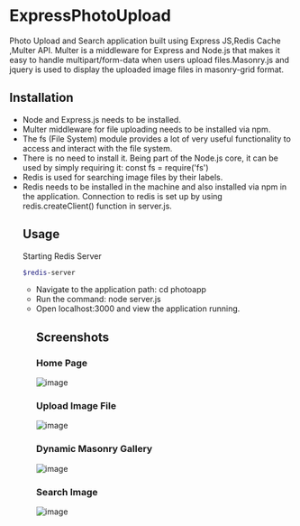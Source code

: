 # ExpressPhotoUpload
Photo Upload and Search application built using Express JS,Redis Cache ,Multer API. Multer is a middleware for Express and Node.js that makes it easy to handle multipart/form-data when users upload files.Masonry.js and jquery is used to display the uploaded image files in masonry-grid format.

## Installation
<ul>
  <li>Node and Express.js needs to be installed.</li>
  <li>Multer middleware for file uploading needs to be installed via npm.</li>
  <li>The fs (File System) module provides a lot of very useful functionality to access and interact with the file system.</li>
  <li>There is no need to install it. Being part of the Node.js core, it can be used by simply requiring it: const fs = require('fs')</li>
  <li>Redis is used for searching image files by their labels.</li>
  <li>Redis needs to be installed in the machine and also installed via npm in the application. Connection to redis is set up by using redis.createClient() function       in server.js.</li>


## Usage
Starting Redis Server 
```bash
$redis-server
```

<ul>
<li>Navigate to the application path: cd photoapp</li>
<li>Run the command: node server.js</li>
<li>Open localhost:3000 and view the application running.</li>


## Screenshots
### Home Page
![image](https://user-images.githubusercontent.com/29458723/103464792-6b47af00-4d04-11eb-84f3-bdbe938f6867.png)

### Upload Image File
![image](https://user-images.githubusercontent.com/29458723/103464800-7995cb00-4d04-11eb-9085-1193606bd819.png)

### Dynamic Masonry Gallery
![image](https://user-images.githubusercontent.com/29458723/103464813-95996c80-4d04-11eb-97d2-cd42243e13a1.png)

### Search Image
![image](https://user-images.githubusercontent.com/29458723/103464818-a0ec9800-4d04-11eb-82b3-dab0f2f09e12.png)



